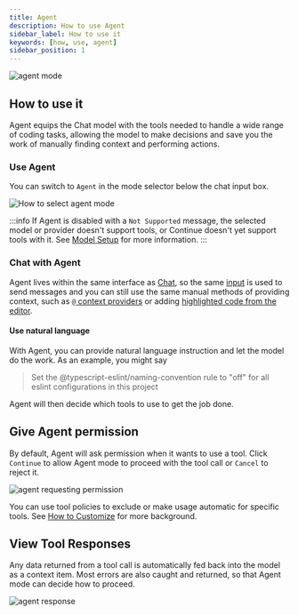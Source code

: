 ```yaml
---
title: Agent
description: How to use Agent
sidebar_label: How to use it
keywords: [how, use, agent]
sidebar_position: 1
---
```


![agent mode](/img/agent.gif)

## How to use it

Agent equips the Chat model with the tools needed to handle a wide range of coding tasks, allowing the model to make decisions and save you the work of manually finding context and performing actions.

### Use Agent

You can switch to `Agent` in the mode selector below the chat input box.

![How to select agent mode](/img/mode-select-agent.png)

:::info
If Agent is disabled with a `Not Supported` message, the selected model or provider doesn't support tools, or Continue doesn't yet support tools with it. See [Model Setup](./model-setup.mdx) for more information.
:::

### Chat with Agent

Agent lives within the same interface as [Chat](../chat/how-it-works.md), so the same [input](../chat/how-to-use-it.md#type-a-request-and-press-enter) is used to send messages and you can still use the same manual methods of providing context, such as [`@` context providers](../chat/how-to-use-it.md#reference-context-with-the--symbol) or adding [highlighted code from the editor](../chat/how-to-use-it.md#highlight-a-code-section-to-include-as-context).

#### Use natural language

With Agent, you can provide natural language instruction and let the model do the work. As an example, you might say

> Set the @typescript-eslint/naming-convention rule to "off" for all eslint configurations in this project

Agent will then decide which tools to use to get the job done.

## Give Agent permission

By default, Agent will ask permission when it wants to use a tool. Click `Continue` to allow Agent mode to proceed with the tool call or `Cancel` to reject it.

![agent requesting permission](/img/agent-permission.png)

You can use tool policies to exclude or make usage automatic for specific tools. See [How to Customize](./how-to-customize.md) for more background.

## View Tool Responses

Any data returned from a tool call is automatically fed back into the model as a context item. Most errors are also caught and returned, so that Agent mode can decide how to proceed.

![agent response](/img/agent-response.png)
